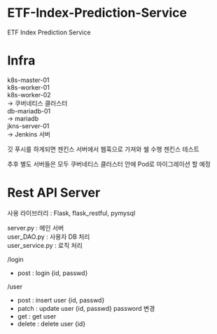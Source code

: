 # ETF-Index-Prediction-Service
ETF Index Prediction Service


# Infra
k8s-master-01\
k8s-worker-01\
k8s-worker-02\
 -> 쿠버네티스 클러스터\
db-mariadb-01\
 -> mariadb\
jkns-server-01\
 -> Jenkins 서버
 
 
깃 푸시를 하게되면 젠킨스 서버에서 웹훅으로 가져와 쉘 수행
젠킨스 테스트
 
 
추후 별도 서버들은 모두 쿠버네티스 클러스터 안에 Pod로 마이그레이션 할 예정


# Rest API Server

사용 라이브러리 : Flask, flask_restful, pymysql

server.py : 메인 서버 \
user_DAO.py : 사용자 DB 처리 \
user_service.py : 로직 처리 

/login
- post : login {id, passwd}

/user
- post : insert user {id, passwd}
- patch : update user {id, passwd} password 변경
- get : get user
- delete : delete user {id}